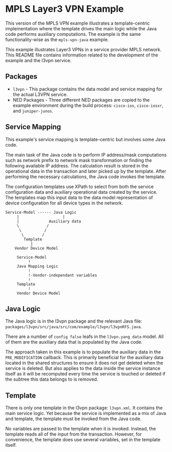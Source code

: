 MPLS Layer3 VPN Example
=======================

This version of the MPLS VPN example illustrates a template-centric
implementation where the template drives the main logic while the Java code
performs auxiliary computations. The example is the same functionality-wise as
the `mpls-vpn-java` example.

This example illustrates Layer3 VPNs in a service provider MPLS
network. This README file contains information related to the development of
the example and the l3vpn service.

Packages
--------

* `l3vpn` - This package contains the data model and service mapping for the
  actual L3VPN service.
* NED Packages - Three different NED packages are copied to the example
  environment during the build process: `cisco-ios`, `cisco-iosxr`, and
  `juniper-junos`.

Service Mapping
---------------

This example's service mapping is template-centric but involves some Java code.

The main task of the Java code is to perform IP address/mask computations such
as network prefix to network mask transformation or finding the following
available IP address. The calculation result is stored in the operational data
in the transaction and later picked up by the template. After performing the
necessary calculations, the Java code invokes the template.

The configuration templates use XPath to select from both the service
configuration data and auxiliary operational data created by the service. The
templates map this input data to the data model representation of device
configuration for all device types in the network.

    Service-Model ------ Java Logic
         |                   |
         |             Auxiliary data
         \            /
          \          /
           \        /
            Template
               |
        Vendor Device Model

         Service-Model
              !
         Java Mapping Logic
              !
              !-Vendor-independant variables
              !
         Template
              !
         Vendor Device Model

Java Logic
----------

The Java logic is in the l3vpn package and the relevant Java file:
`packages/l3vpn/src/java/src/com/example/l3vpn/l3vpnRFS.java`.

There are a number of `config false` leafs in the `l3vpn.yang data` model. All
of them are the auxiliary data that is populated by the Java code.

The approach taken in this example is to populate the auxiliary data in the
`PRE_MODIFICATION` callback. This is primarily beneficial for the auxiliary
data located in the shared structures to ensure it does not get deleted when
the service is deleted. But also applies to the data inside the service
instance itself as it will be recomputed every time the service is
touched or deleted if the subtree this data belongs to is removed.

Template
--------

There is only one template in the l3vpn package: `l3vpn.xml`. It contains the
main service logic. Yet because the service is implemented as a mix of Java and
template, the template must be invoked from the Java code.

No variables are passed to the template when it is invoked. Instead, the
template reads all of the input from the transaction. However, for convenience,
the template does use several variables, set in the template itself.
